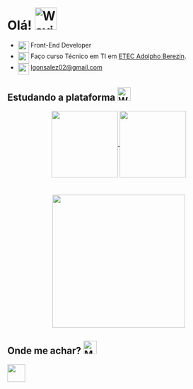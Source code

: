 # Olá! <img src="https://raw.githubusercontent.com/Tarikul-Islam-Anik/Animated-Fluent-Emojis/master/Emojis/Hand%20gestures/Waving%20Hand.png" alt="Waving Hand" width="50" height="50"/>
 
- <img width="25" align="top" src="https://skillicons.dev/icons?i=react" /> Front-End Developer 
- <img align="top" src="https://raw.githubusercontent.com/Tarikul-Islam-Anik/Animated-Fluent-Emojis/master/Emojis/Objects/Graduation%20Cap.png" width="25" height="25" /> Faço curso Técnico em TI em <a href="http://eteab.com.br/cms/">ETEC Adolpho Berezin</a>.
- <img align="top" src="https://raw.githubusercontent.com/Tarikul-Islam-Anik/Animated-Fluent-Emojis/master/Emojis/Objects/Inbox%20Tray.png" width="25" height="25" /> lgonsalez02@gmail.com

## Estudando a plataforma <img src="https://raw.githubusercontent.com/Tarikul-Islam-Anik/Animated-Fluent-Emojis/master/Emojis/Hand%20gestures/Writing%20Hand.png" alt="Writing Hand" width="30" height="30" />

<div align="center">
<a  href="https://github.com/leeool?tab=repositories">
  <img align="center" height="150px" src="https://github-readme-stats.vercel.app/api?username=leeool&theme=github_dark&custom_title=Leeool" />
</a>

<a  href="https://github.com/leeool?tab=repositories">
  <img align="center"  height="150px" src="https://github-readme-stats.vercel.app/api/wakatime?username=leeool&theme=github_dark&custom_title=Activity" />
</a>
</div>

#
<p align="center">
    <img width="300" src="https://skillicons.dev/icons?i=react,ts,scss,vite" />
</p>



## Onde me achar? <img src="https://raw.githubusercontent.com/Tarikul-Islam-Anik/Animated-Fluent-Emojis/master/Emojis/People/Man%20Detective.png" alt="Man Detective" width="30" height="30" />

<div>
<a href="https://www.linkedin.com/in/leonardo-gonsalez/">
  <img align="center" height=40px src="https://img.shields.io/badge/LinkedIn-0077B5?style=for-the-badge&logo=linkedin&logoColor=white"/>
</a>
</div>

